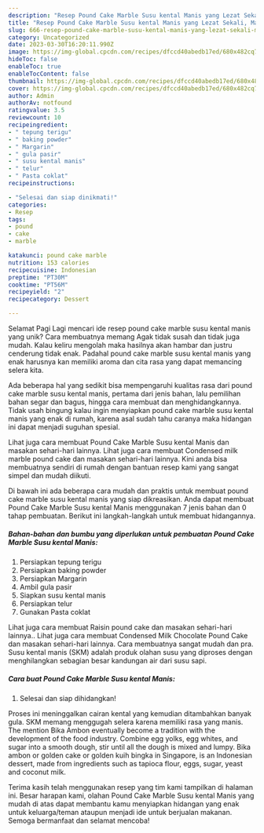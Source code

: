 ```yaml
---
description: "Resep Pound Cake Marble Susu kental Manis yang Lezat Sekali, Mantap"
title: "Resep Pound Cake Marble Susu kental Manis yang Lezat Sekali, Mantap"
slug: 666-resep-pound-cake-marble-susu-kental-manis-yang-lezat-sekali-mantap
category: Uncategorized
date: 2023-03-30T16:20:11.990Z
image: https://img-global.cpcdn.com/recipes/dfccd40abedb17ed/680x482cq70/pound-cake-marble-susu-kental-manis-foto-resep-utama.jpg
hideToc: false
enableToc: true
enableTocContent: false
thumbnail: https://img-global.cpcdn.com/recipes/dfccd40abedb17ed/680x482cq70/pound-cake-marble-susu-kental-manis-foto-resep-utama.jpg
cover: https://img-global.cpcdn.com/recipes/dfccd40abedb17ed/680x482cq70/pound-cake-marble-susu-kental-manis-foto-resep-utama.jpg
author: Admin
authorAv: notfound
ratingvalue: 3.5
reviewcount: 10
recipeingredient:
- " tepung terigu"
- " baking powder"
- " Margarin"
- " gula pasir"
- " susu kental manis"
- " telur"
- " Pasta coklat"
recipeinstructions:

- "Selesai dan siap dinikmati!"
categories:
- Resep
tags:
- pound
- cake
- marble

katakunci: pound cake marble 
nutrition: 153 calories
recipecuisine: Indonesian
preptime: "PT30M"
cooktime: "PT56M"
recipeyield: "2"
recipecategory: Dessert

---
```



Selamat Pagi Lagi mencari ide resep pound cake marble susu kental manis yang unik? Cara membuatnya memang Agak tidak susah dan tidak juga mudah. Kalau keliru mengolah maka hasilnya akan hambar dan justru cenderung tidak enak. Padahal pound cake marble susu kental manis yang enak harusnya kan memiliki aroma dan cita rasa yang dapat memancing selera kita.


Ada beberapa hal yang sedikit bisa mempengaruhi kualitas rasa dari pound cake marble susu kental manis, pertama dari jenis bahan, lalu pemilihan bahan segar dan bagus, hingga cara membuat dan menghidangkannya. Tidak usah bingung kalau ingin menyiapkan pound cake marble susu kental manis yang enak di rumah, karena asal sudah tahu caranya maka hidangan ini dapat menjadi suguhan spesial.

Lihat juga cara membuat Pound Cake Marble Susu kental Manis dan masakan sehari-hari lainnya. Lihat juga cara membuat Condensed milk marble pound cake dan masakan sehari-hari lainnya. Kini anda bisa membuatnya sendiri di rumah dengan bantuan resep kami yang sangat simpel dan mudah diikuti.


Di bawah ini ada beberapa cara mudah dan praktis untuk membuat pound cake marble susu kental manis yang siap dikreasikan. Anda dapat membuat Pound Cake Marble Susu kental Manis menggunakan 7 jenis bahan dan 0 tahap pembuatan. Berikut ini langkah-langkah untuk membuat hidangannya.

<!--inarticleads1-->

##### Bahan-bahan dan bumbu yang diperlukan untuk pembuatan Pound Cake Marble Susu kental Manis:

1. Persiapkan  tepung terigu
1. Persiapkan  baking powder
1. Persiapkan  Margarin
1. Ambil  gula pasir
1. Siapkan  susu kental manis
1. Persiapkan  telur
1. Gunakan  Pasta coklat


Lihat juga cara membuat Raisin pound cake dan masakan sehari-hari lainnya.. Lihat juga cara membuat Condensed Milk Chocolate Pound Cake dan masakan sehari-hari lainnya. Cara membuatnya sangat mudah dan pra. Susu kental manis (SKM) adalah produk olahan susu yang diproses dengan menghilangkan sebagian besar kandungan air dari susu sapi. 

<!--inarticleads2-->

##### Cara buat Pound Cake Marble Susu kental Manis:


1. Selesai dan siap dihidangkan!

Proses ini meninggalkan cairan kental yang kemudian ditambahkan banyak gula. SKM memang menggugah selera karena memiliki rasa yang manis. The mention Bika Ambon eventually become a tradition with the development of the food industry. Combine egg yolks, egg whites, and sugar into a smooth dough, stir until all the dough is mixed and lumpy. Bika ambon or golden cake or golden kuih bingka in Singapore, is an Indonesian dessert, made from ingredients such as tapioca flour, eggs, sugar, yeast and coconut milk. 

Terima kasih telah menggunakan resep yang tim kami tampilkan di halaman ini. Besar harapan kami, olahan Pound Cake Marble Susu kental Manis yang mudah di atas dapat membantu kamu menyiapkan hidangan yang enak untuk keluarga/teman ataupun menjadi ide untuk berjualan makanan. Semoga bermanfaat dan selamat mencoba!
